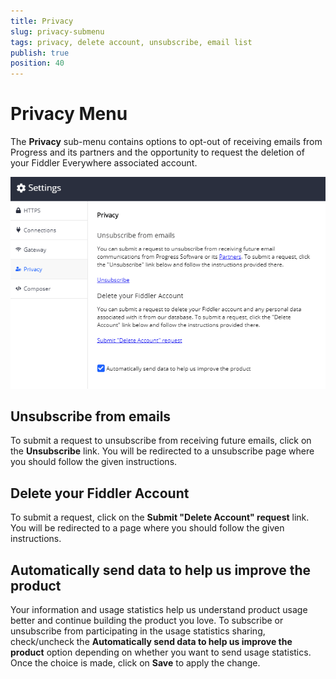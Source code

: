 ```yaml
---
title: Privacy
slug: privacy-submenu
tags: privacy, delete account, unsubscribe, email list
publish: true
position: 40
---
```


# Privacy Menu

The __Privacy__ sub-menu contains options to opt-out of receiving emails from Progress and its partners and the opportunity to request the deletion of your Fiddler Everywhere associated account.

![Privacy settings](../../images/settings/privacy-all.png)

## Unsubscribe from emails

To submit a request to unsubscribe from receiving future emails, click on the __Unsubscribe__ link. You will be redirected to a unsubscribe page where you should follow the given instructions.

## Delete your Fiddler Account

To submit a request, click on the __Submit "Delete Account" request__ link. You will be redirected to a page where you should follow the given instructions.

## Automatically send data to help us improve the product

Your information and usage statistics help us understand product usage better and continue building the product you love. To subscribe or unsubscribe from participating in the usage statistics sharing, check/uncheck the __Automatically send data to help us improve the product__ option depending on whether you want to send usage statistics. Once the choice is made, click on __Save__ to apply the change.
